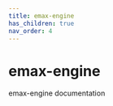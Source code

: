 ```yaml
---
title: emax-engine
has_children: true
nav_order: 4
---
```


# emax-engine

emax-engine documentation
